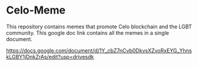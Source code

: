 # Celo-Meme
This repository contains memes that promote Celo blockchain and the LGBT community.
This google doc link contains all the memes in a single document.

https://docs.google.com/document/d/1Y_cbZ7nCvb0DkvsXZvoRxEYG_YhnskLGBY1jDnkZrAs/edit?usp=drivesdk
